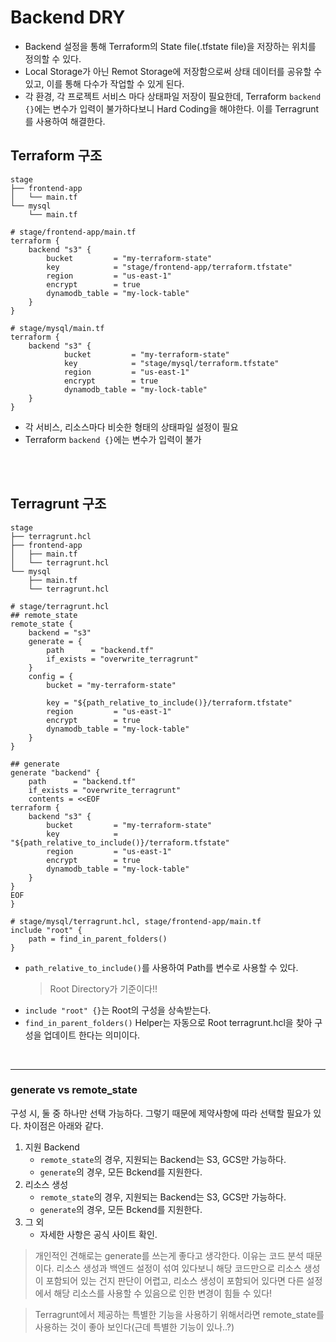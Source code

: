 # Backend DRY
* Backend 설정을 통해 Terraform의 State file(.tfstate file)을 저장하는 위치를 정의할 수 있다.
* Local Storage가 아닌 Remot Storage에 저장함으로써 상태 데이터를 공유할 수 있고, 이를 통해 다수가 작업할 수 있게 된다.
* 각 환경, 각 프로젝트 서비스 마다 상태파일 저장이 필요한데, Terraform ```backend {}```에는 변수가 입력이 불가하다보니 Hard Coding을 해야한다. 이를 Terragrunt를 사용하여 해결한다.


## Terraform 구조
```
stage
├── frontend-app
│   └── main.tf
└── mysql
    └── main.tf
```
```
# stage/frontend-app/main.tf
terraform {
    backend "s3" {
        bucket         = "my-terraform-state"
        key            = "stage/frontend-app/terraform.tfstate"
        region         = "us-east-1"
        encrypt        = true
        dynamodb_table = "my-lock-table"
    }
}
```
```
# stage/mysql/main.tf
terraform {
    backend "s3" {
            bucket         = "my-terraform-state"
            key            = "stage/mysql/terraform.tfstate"
            region         = "us-east-1"
            encrypt        = true
            dynamodb_table = "my-lock-table"
    }
}
```
* 각 서비스, 리소스마다 비슷한 형태의 상태파일 설정이 필요
* Terraform ```backend {}```에는 변수가 입력이 불가

</br>
</br>


## Terragrunt 구조
```
stage
├── terragrunt.hcl
├── frontend-app
│   ├── main.tf
│   └── terragrunt.hcl
└── mysql
    ├── main.tf
    └── terragrunt.hcl
```
```
# stage/terragrunt.hcl
## remote_state
remote_state {
    backend = "s3"
    generate = {
        path      = "backend.tf"
        if_exists = "overwrite_terragrunt"
    }
    config = {
        bucket = "my-terraform-state"

        key = "${path_relative_to_include()}/terraform.tfstate"
        region         = "us-east-1"
        encrypt        = true
        dynamodb_table = "my-lock-table"
    }
}

## generate
generate "backend" {
    path      = "backend.tf"
    if_exists = "overwrite_terragrunt"
    contents = <<EOF
terraform {
    backend "s3" {
        bucket         = "my-terraform-state"
        key            = "${path_relative_to_include()}/terraform.tfstate"
        region         = "us-east-1"
        encrypt        = true
        dynamodb_table = "my-lock-table"
    }
}
EOF
}

```
```
# stage/mysql/terragrunt.hcl, stage/frontend-app/main.tf
include "root" {
    path = find_in_parent_folders()
}
```
* ```path_relative_to_include()```를 사용하여 Path를 변수로 사용할 수 있다.
    > Root Directory가 기준이다!!
* ```include "root" {}```는 Root의 구성을 상속받는다.
* ```find_in_parent_folders()``` Helper는 자동으로 Root terragrunt.hcl을 찾아 구성을 업데이트 한다는 의미이다.
</br>


---
### generate vs remote_state 
구성 시, 둘 중 하나만 선택 가능하다. 그렇기 때문에 제약사항에 따라 선택할 필요가 있다. 차이점은 아래와 같다.
1. 지원 Backend
    * ```remote_state```의 경우, 지원되는 Backend는 S3, GCS만 가능하다.
    * ```generate```의 경우, 모든 Bckend를 지원한다.
2. 리소스 생성 
    * ```remote_state```의 경우, 지원되는 Backend는 S3, GCS만 가능하다.
    * ```generate```의 경우, 모든 Bckend를 지원한다.
3. 그 외
    * 자세한 사항은 공식 사이트 확인.
> 개인적인 견해로는 generate를 쓰는게 좋다고 생각한다. 이유는 코드 분석 때문이다. 리소스 생성과 백엔드 설정이 섞여 있다보니 해당 코드만으로 리소스 생성이 포함되어 있는 건지 판단이 어렵고, 리소스 생성이 포함되어 있다면 다른 설정에서 해당 리소스를 사용할 수 있음으로 인한 변경이 힘들 수 있다!

> Terragrunt에서 제공하는 특별한 기능을 사용하기 위해서라면 remote_state를 사용하는 것이 좋아 보인다(근데 특별한 기능이 있나..?) 
